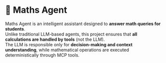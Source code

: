 # 🧮 Maths Agent

Maths Agent is an intelligent assistant designed to **answer math queries for students**.  
Unlike traditional LLM-based agents, this project ensures that **all calculations are handled by tools** (not the LLM).  
The LLM is responsible only for **decision-making and context understanding**, while mathematical operations are executed deterministically through MCP tools.
